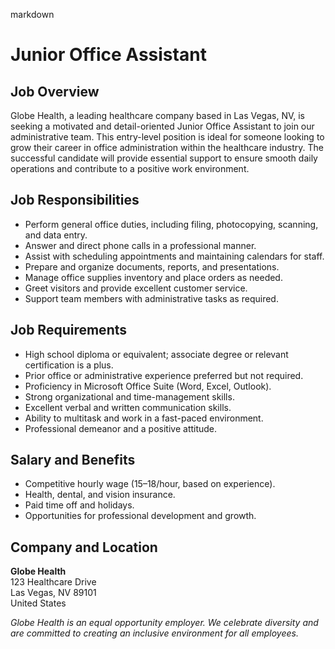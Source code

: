 markdown
# Junior Office Assistant

## Job Overview  
Globe Health, a leading healthcare company based in Las Vegas, NV, is seeking a motivated and detail-oriented Junior Office Assistant to join our administrative team. This entry-level position is ideal for someone looking to grow their career in office administration within the healthcare industry. The successful candidate will provide essential support to ensure smooth daily operations and contribute to a positive work environment.

## Job Responsibilities  
- Perform general office duties, including filing, photocopying, scanning, and data entry.  
- Answer and direct phone calls in a professional manner.  
- Assist with scheduling appointments and maintaining calendars for staff.  
- Prepare and organize documents, reports, and presentations.  
- Manage office supplies inventory and place orders as needed.  
- Greet visitors and provide excellent customer service.  
- Support team members with administrative tasks as required.  

## Job Requirements  
- High school diploma or equivalent; associate degree or relevant certification is a plus.  
- Prior office or administrative experience preferred but not required.  
- Proficiency in Microsoft Office Suite (Word, Excel, Outlook).  
- Strong organizational and time-management skills.  
- Excellent verbal and written communication skills.  
- Ability to multitask and work in a fast-paced environment.  
- Professional demeanor and a positive attitude.  

## Salary and Benefits  
- Competitive hourly wage ($15–$18/hour, based on experience).  
- Health, dental, and vision insurance.  
- Paid time off and holidays.  
- Opportunities for professional development and growth.  

## Company and Location  
**Globe Health**  
123 Healthcare Drive  
Las Vegas, NV 89101  
United States  

*Globe Health is an equal opportunity employer. We celebrate diversity and are committed to creating an inclusive environment for all employees.*